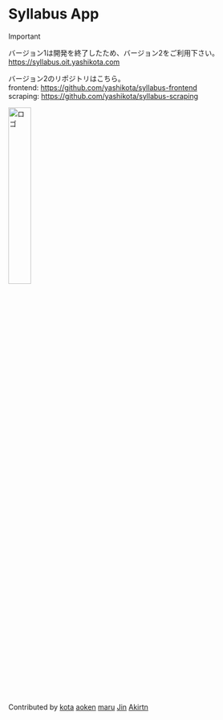 # Syllabus App

> [!IMPORTANT]  
> バージョン1は開発を終了したため、バージョン2をご利用下さい。  
> <https://syllabus.oit.yashikota.com>
>
> バージョン2のリポジトリはこちら。  
> frontend: <https://github.com/yashikota/syllabus-frontend>  
> scraping: <https://github.com/yashikota/syllabus-scraping>  

<img src="https://raw.githubusercontent.com/yashikota/syllabus-v1/refs/heads/master/web/public/icon.webp" width="30%" alt="ロゴ">

Contributed by
[kota](https://github.com/yashikota)
[aoken](https://github.com/aoken7)
[maru](https://github.com/GenichiMaruo)
[Jin](https://github.com/MatsuJin000)
[Akirtn](https://github.com/Akirtn)  
